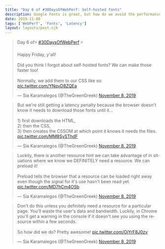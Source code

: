 ```yaml
---
title: "Day 6 of #30DaysOfWebPerf: Self-hosted fonts"
description: Google Fonts is great, but how do we avoid the performance pitfalls?
date: 2019-11-08
tags: ['WebPerf', 'Fonts', 'Latency']
layout: layouts/post.njk
---
```


<blockquote class="twitter-tweet"><p lang="en" dir="ltr">Day 6 of⚡️ <a href="https://twitter.com/hashtag/30DaysOfWebPerf?src=hash&amp;ref_src=twsrc%5Etfw">#30DaysOfWebPerf</a> ⚡️<br><br>Happy Friday, y&#39;all! <br><br>Did you think I forgot about self-hosted fonts? We can make those faster too! <br><br>Normally, we add them to our CSS like so: <a href="https://t.co/YNqvD8ZQEa">pic.twitter.com/YNqvD8ZQEa</a></p>&mdash; Sia Karamalegos (@TheGreenGreek) <a href="https://twitter.com/TheGreenGreek/status/1192817334559354880?ref_src=twsrc%5Etfw">November 8, 2019</a></blockquote> <script async src="https://platform.twitter.com/widgets.js" charset="utf-8"></script>

<blockquote class="twitter-tweet" data-conversation="none"><p lang="en" dir="ltr">But we&#39;re still getting a latency penalty because the browser doesn&#39;t know it needs to download those fonts until it...<br><br>1) first downloads the HTML, <br>2) then the CSS, <br>3) then creates the CSSOM at which point it knows it needs the files. <a href="https://t.co/MM8SySThdF">pic.twitter.com/MM8SySThdF</a></p>&mdash; Sia Karamalegos (@TheGreenGreek) <a href="https://twitter.com/TheGreenGreek/status/1192817342507626496?ref_src=twsrc%5Etfw">November 8, 2019</a></blockquote> <script async src="https://platform.twitter.com/widgets.js" charset="utf-8"></script>

<blockquote class="twitter-tweet" data-conversation="none"><p lang="en" dir="ltr">Luckily, there is another resource hint we can take advantage of in situations where we know we DEFINITELY need a resource. We can preload it!<br><br>Preload tells the browser that a resource can be loaded right away even though the signal for it&#39;s use hasn&#39;t been read yet. <a href="https://t.co/MD7hCm4OSb">pic.twitter.com/MD7hCm4OSb</a></p>&mdash; Sia Karamalegos (@TheGreenGreek) <a href="https://twitter.com/TheGreenGreek/status/1192817348547403776?ref_src=twsrc%5Etfw">November 8, 2019</a></blockquote> <script async src="https://platform.twitter.com/widgets.js" charset="utf-8"></script>

<blockquote class="twitter-tweet" data-conversation="none"><p lang="en" dir="ltr">Don&#39;t do this unless you definitely need a resource for a particular page. You&#39;ll waste the user&#39;s data and bandwidth. Luckily, in Chrome you&#39;ll get a warning in the console if it doesn&#39;t see you using the resource within a few seconds.<br><br>So how did we do? Pretty awesome! <a href="https://t.co/OjYrF8J0zv">pic.twitter.com/OjYrF8J0zv</a></p>&mdash; Sia Karamalegos (@TheGreenGreek) <a href="https://twitter.com/TheGreenGreek/status/1192817355371491330?ref_src=twsrc%5Etfw">November 8, 2019</a></blockquote> <script async src="https://platform.twitter.com/widgets.js" charset="utf-8"></script>
